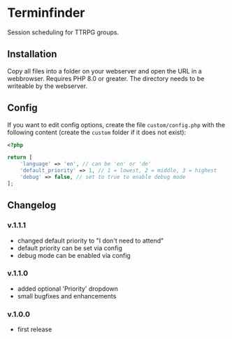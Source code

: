 # Terminfinder

Session scheduling for TTRPG groups.

## Installation

Copy all files into a folder on your webserver and open the URL in a webbrowser. Requires PHP 8.0 or greater. The directory needs to be writeable by the webserver.

## Config

If you want to edit config options, create the file `custom/config.php` with the following content (create the `custom` folder if it does not exist):

```php
<?php

return [
	'language' => 'en', // can be 'en' or 'de'
	'default_priority' => 1, // 1 = lowest, 2 = middle, 3 = highest
	'debug' => false, // set to true to enable debug mode
];

```

## Changelog

### v.1.1.1

- changed default priority to "I don't need to attend"
- default priority can be set via config
- debug mode can be enabled via config

### v.1.1.0

- added optional 'Priority' dropdown
- small bugfixes and enhancements

### v.1.0.0

- first release
